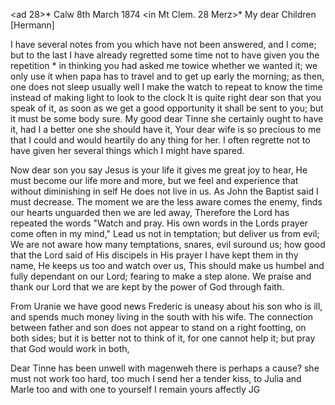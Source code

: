 <ad 28>* Calw 8th March 1874
 <in Mt Clem. 28 Merz>*
My dear Children [Hermann]

I have several notes from you which have not been answered, and I come; but to the last I have already regretted some time not to have given you the repetition <watch>* in thinking you had asked me towice whether we wanted it; we only use it when papa has to travel and to get up early the morning; as then, one does not sleep usually well I make the watch to repeat to know the time instead of making light to look to the clock It is quite right dear son that you speak of it, as soon as we get a good opportunity it shall be sent to you; but it must be some body sure. My good dear Tinne she certainly ought to have it, had I a better one she should have it, Your dear wife is so precious to me that I could and would heartily do any thing for her. I often regrette not to have given her several things which I might have spared.

Now dear son you say Jesus is your life it gives me great joy to hear, He must become our life more and more, but we feel and experience that without diminishing in self He does not live in us. As John the Baptist said I must decrease. The moment we are the less aware comes the enemy, finds our hearts unguarded then we are led away, Therefore the Lord has repeated the words "Watch and pray. His own words in the Lords prayer come often in my mind," Lead us not in temptation; but deliver us from evil; We are not aware how many temptations, snares, evil suround us; how good that the Lord said of His discipels in His prayer I have kept them in thy name, He keeps us too and watch over us, This should make us humbel and fully dependant on our Lord; fearing to make a step alone. We praise and thank our Lord that we are kept by the power of God through faith.

From Uranie we have good news Frederic is uneasy about his son who is ill, and spends much money living in the south with his wife. The connection between father and son does not appear to stand on a right footting, on both sides; but it is better not to think of it, for one cannot help it; but pray that God would work in both,

Dear Tinne has been unwell with magenweh there is perhaps a cause? she must not work too hard, too much I send her a tender kiss, to Julia and Marle too and with one to yourself I remain yours
 affectly JG
